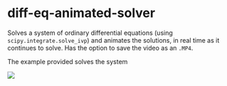 # diff-eq-animated-solver
Solves a system of ordinary differential equations (using `scipy.integrate.solve_ivp`) and animates the solutions,
in real time as it continues to solve. Has the option to save the video as an `.MP4`.

The example provided solves the system

<img src="https://render.githubusercontent.com/render/math?math=\color{Pink}\left\{\begin{matrix}x'=10.5+0.05y-0.24x\\y'=0.04x-0.05y\end{matrix}\right.">
